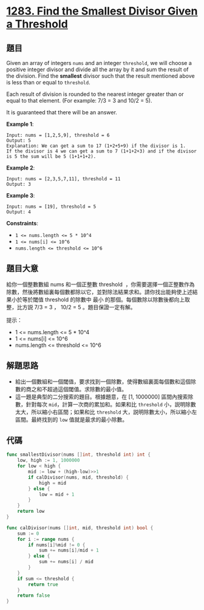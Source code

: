 # [1283. Find the Smallest Divisor Given a Threshold](https://leetcode.com/problems/find-the-smallest-divisor-given-a-threshold/)



## 題目

Given an array of integers `nums` and an integer `threshold`, we will choose a positive integer divisor and divide all the array by it and sum the result of the division. Find the **smallest** divisor such that the result mentioned above is less than or equal to `threshold`.

Each result of division is rounded to the nearest integer greater than or equal to that element. (For example: 7/3 = 3 and 10/2 = 5).

It is guaranteed that there will be an answer.

**Example 1**:

```
Input: nums = [1,2,5,9], threshold = 6
Output: 5
Explanation: We can get a sum to 17 (1+2+5+9) if the divisor is 1. 
If the divisor is 4 we can get a sum to 7 (1+1+2+3) and if the divisor is 5 the sum will be 5 (1+1+1+2).
```

**Example 2**:

```
Input: nums = [2,3,5,7,11], threshold = 11
Output: 3
```

**Example 3**:

```
Input: nums = [19], threshold = 5
Output: 4
```

**Constraints**:

- `1 <= nums.length <= 5 * 10^4`
- `1 <= nums[i] <= 10^6`
- `nums.length <= threshold <= 10^6`

## 題目大意

給你一個整數數組 nums 和一個正整數 threshold  ，你需要選擇一個正整數作為除數，然後將數組裏每個數都除以它，並對除法結果求和。請你找出能夠使上述結果小於等於閾值 threshold 的除數中 最小 的那個。每個數除以除數後都向上取整，比方説 7/3 = 3 ， 10/2 = 5 。題目保證一定有解。

提示：

- 1 <= nums.length <= 5 * 10^4
- 1 <= nums[i] <= 10^6
- nums.length <= threshold <= 10^6

## 解題思路

- 給出一個數組和一個閾值，要求找到一個除數，使得數組裏面每個數和這個除數的商之和不超過這個閾值。求除數的最小值。
- 這一題是典型的二分搜索的題目。根據題意，在 [1, 1000000] 區間內搜索除數，針對每次 `mid`，計算一次商的累加和。如果和比 `threshold` 小，説明除數太大，所以縮小右區間；如果和比 `threshold` 大，説明除數太小，所以縮小左區間。最終找到的 `low` 值就是最求的最小除數。

## 代碼

```go
func smallestDivisor(nums []int, threshold int) int {
	low, high := 1, 1000000
	for low < high {
		mid := low + (high-low)>>1
		if calDivisor(nums, mid, threshold) {
			high = mid
		} else {
			low = mid + 1
		}
	}
	return low
}

func calDivisor(nums []int, mid, threshold int) bool {
	sum := 0
	for i := range nums {
		if nums[i]%mid != 0 {
			sum += nums[i]/mid + 1
		} else {
			sum += nums[i] / mid
		}
	}
	if sum <= threshold {
		return true
	}
	return false
}
```